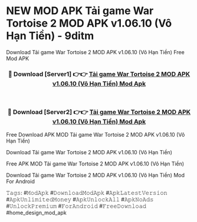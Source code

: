 # NEW MOD APK Tải game War Tortoise 2 MOD APK v1.06.10 (Vô Hạn Tiền) - 9ditm
Download Tải game War Tortoise 2 MOD APK v1.06.10 (Vô Hạn Tiền) Free Mod APK

<div align="center">
<h3>🔴 Download [Server1] 👉👉 <a href="https://apk-comot.site?title=Tải_game_War_Tortoise_2_MOD_APK_v1.06.10_(Vô_Hạn_Tiền)">Tải game War Tortoise 2 MOD APK v1.06.10 (Vô Hạn Tiền) Mod Apk</a></h3><br>

<h3>🔴 Download [Server2] 👉👉 <a href="https://apk-comot.site?title=Tải_game_War_Tortoise_2_MOD_APK_v1.06.10_(Vô_Hạn_Tiền)">Tải game War Tortoise 2 MOD APK v1.06.10 (Vô Hạn Tiền) Mod Apk</a></h3>
</div>


Free Download APK MOD Tải game War Tortoise 2 MOD APK v1.06.10 (Vô Hạn Tiền)

Download Tải game War Tortoise 2 MOD APK v1.06.10 (Vô Hạn Tiền) 

Free APK MOD Tải game War Tortoise 2 MOD APK v1.06.10 (Vô Hạn Tiền) 

Download Tải game War Tortoise 2 MOD APK v1.06.10 (Vô Hạn Tiền) Mod For Android

𝚃𝚊𝚐𝚜: #𝙼𝚘𝚍𝙰𝚙𝚔 #𝙳𝚘𝚠𝚗𝚕𝚘𝚊𝚍𝙼𝚘𝚍𝙰𝚙𝚔 #𝙰𝚙𝚔𝙻𝚊𝚝𝚎𝚜𝚝𝚅𝚎𝚛𝚜𝚒𝚘𝚗 #𝙰𝚙𝚔𝚄𝚗𝚕𝚒𝚖𝚒𝚝𝚎𝚍𝙼𝚘𝚗𝚎𝚢 #𝙰𝚙𝚔𝚄𝚗𝚕𝚘𝚌𝚔𝙰𝚕𝚕 #𝙰𝚙𝚔𝙽𝚘𝙰𝚍𝚜 #𝚄𝚗𝚕𝚘𝚌𝚔𝙿𝚛𝚎𝚖𝚒𝚞𝚖 #𝙵𝚘𝚛𝙰𝚗𝚍𝚛𝚘𝚒𝚍 #𝙵𝚛𝚎𝚎𝙳𝚘𝚠𝚗𝚕𝚘𝚊𝚍 #home_design_mod_apk